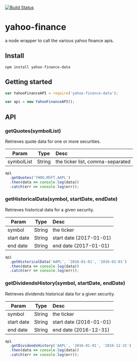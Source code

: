 [![Build Status](https://travis-ci.org/stephanepericat/yahoo-finance.svg?branch=master)](https://travis-ci.org/stephanepericat/yahoo-finance)

# yahoo-finance

a node wrapper to call the various yahoo finance apis.

## Install

```shell
npm install yahoo-finance-data
```

## Getting started

```js
var YahooFinanceAPI = require('yahoo-finance-data');

var api = new YahooFinanceAPI();
```

<!-- ## Get Headlines

You can get news headlines for multiple tickers. -->

<!-- ```js
api
  .getHeadlines('AAPL,YHOO,MSFT')
  .then(function(res) {
    console.log("HEADLINES ?", res.headlines);
  })
```

## Get quote

```js
api
  .getQuote('AAPL')
  .then(function(res) {
    console.log("QUOTE ?", res.quote);
  });
``` -->
## API

### getQuotes(symbolList)

Retrieves quote data for one or more securities.

| Param        | Type    | Desc  |
| ------------ |:-------:| :---- |
| symbolList   | String  | the ticker list, comma-separated |

```js
api
  .getQuotes('YHOO,MSFT,AAPL')
  .then(data => console.log(data))
  .catch(err => console.log(err));
```

### getHistoricalData(symbol, startDate, endDate)

Retrieves historical data for a given security.

| Param        | Type    | Desc  |
| ------------ |:-------:| :---- |
| symbol       | String  | the ticker |
| start date   | String  | start date (2017-01-01) |
| end date     | String  | end date (2017-01-01) |

```js
api
  .getHistoricalData('AAPL', '2016-01-01', '2016-02-01')
  .then(data => console.log(data))
  .catch(err => console.log(err));
```

### getDividendsHistory(symbol, startDate, endDate)

Retrieves dividends historical data for a given security.

| Param        | Type    | Desc  |
| ------------ |:-------:| :---- |
| symbol       | String  | the ticker |
| start date   | String  | start date (2016-01-01) |
| end date     | String  | end date (2016-12-31) |

```js
api
  .getDividendsHistory('AAPL', '2016-01-01', '2016-12-31')
  .then(data => console.log(data))
  .catch(err => console.log(err));
```

<!-- ## Ticker Search

```js
api.
  ticker('Apple')
  .then(function(res) {
    console.log("TICKER ?", res.search, res.results);
  });
``` -->
